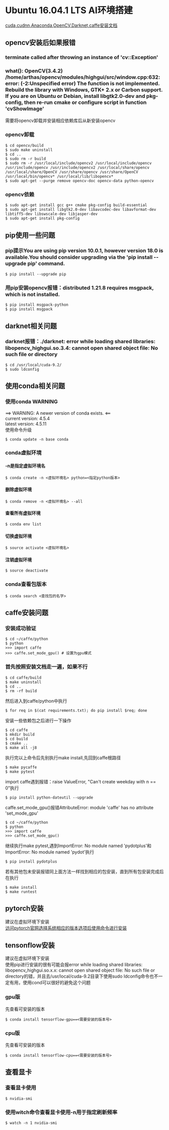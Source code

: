 # Ubuntu 16.04.1 LTS AI环境搭建

[cuda,cudnn,Anaconda,OpenCV,Darknet,caffe安装文档](https://github.com/EthanGuan/Dl-environ/blob/master/instruction.md)

## opencv安装后如果报错
### terminate called after throwing an instance of 'cv::Exception'<br>
###   what():  OpenCV(3.4.2) /home/arthas/opencv/modules/highgui/src/window.cpp:632: error: (-2:Unspecified error) The function is not implemented. Rebuild the library with Windows, GTK+ 2.x or Carbon support. If you are on Ubuntu or Debian, install libgtk2.0-dev and pkg-config, then re-run cmake or configure script in function 'cvShowImage'<br>
需要将opencv卸载并安装相应依赖库后从新安装opencv

### opencv卸载
    $ cd opencv/build
    $ sudo make uninstall 
    $ cd ..
    $ sudo rm -r build
    $ sudo rm -r /usr/local/include/opencv2 /usr/local/include/opencv /usr/include/opencv /usr/include/opencv2 /usr/local/share/opencv /usr/local/share/OpenCV /usr/share/opencv /usr/share/OpenCV /usr/local/bin/opencv* /usr/local/lib/libopencv*
    $ sudo apt-get --purge remove opencv-doc opencv-data python-opencv

### opencv依赖
    $ sudo apt-get install gcc g++ cmake pkg-config build-essential
    $ sudo apt-get install libgtk2.0-dev libavcodec-dev libavformat-dev libtiff5-dev libswscale-dev libjasper-dev
    $ sudo apt-get install pkg-config

## pip使用一些问题
### pip提示You are using pip version 10.0.1, however version 18.0 is available.You should consider upgrading via the 'pip install --upgrade pip' command.<br>
    $ pip install --upgrade pip

### 用pip安装opencv报错：distributed 1.21.8 requires msgpack, which is not installed.<br>
    $ pip install msgpack-python
    $ pip install msgpack

## darknet相关问题

### darknet报错：./darknet: error while loading shared libraries: libopencv_highgui.so.3.4: cannot open shared object file: No such file or directory
    $ cd /usr/local/cuda-9.2/
    $ sudo ldconfig

## 使用conda相关问题
### 使用conda WARNING
==> WARNING: A newer version of conda exists. <==<br>
  current version: 4.5.4<br>
  latest version: 4.5.11<br>
使用命令升级<br>

    $ conda update -n base conda

### conda虚拟环境
#### -n是指定虚拟环境名
    $ conda create -n <虚拟环境名> python=<指定python版本>
#### 删除虚拟环境
    $ conda remove -n <虚拟环境名> --all
#### 查看所有虚拟环境
    $ conda env list
#### 切换虚拟环境
    $ source activate <虚拟环境名>
#### 注销虚拟环境
    $ source deactivate

### conda查看包版本
    $ conda search <查找包的名字>
    
## caffe安装问题

### 安装成功验证
    
    $ cd ~/caffe/python
    $ python
    >>> import caffe
    >>> caffe.set_mode_gpu() # 设置为gpu模式
### 首先按照安装文档走一遍，如果不行
    
    $ cd caffe/build
    $ make uninstall
    $ cd ..
    $ rm -rf build
然后进入到caffe/python中执行

    $ for req in $(cat requirements.txt); do pip install $req; done
安装一些依赖包之后进行一下操作
    
    $ cd caffe
    $ mkdir build
    $ cd build
    $ cmake ..
    $ make all -j8
执行完以上命令后先别执行make install,先回到caffe根路径

    $ make pycaffe
    $ make pytest
import caffe遇到报错：raise ValueError, "Can't create weekday with n == 0"执行

    $ pip install python-dateutil --upgrade
caffe.set_mode_gpu()报错AttributeError: module 'caffe' has no attribute 'set_mode_gpu'

    $ cd ~/caffe/python
    $ python
    >>> import caffe
    >>> caffe.set_mode_gpu()
继续执行make pytest,遇到ImportError: No module named 'pydotplus'和ImportError: No module named 'pydot'执行
    
    $ pip install pydotplus
若有其他包未安装报错同上面方法一样找到相应的包安装，直到所有包安装完成后在执行

    $ make install
    $ make runtest

## pytorch安装
建议在虚拟环境下安装<br>
[访问pytorch官网选择系统相应的版本选项后使用命令进行安装](https://pytorch.org/)<br>

## tensonflow安装
建议在虚拟环境下安装<br>
使用pip进行安装的很有可能会报error while loading shared libraries: libopencv_highgui.so.x.x: cannot open shared object file: No such file or directory的错，并且去/usr/local/cuda-9.2目录下使用sudo ldconfig命令也不一定有用，使用cond可以很好的避免这个问题<br>
### gpu版
先查看可安装的版本

    $ conda install tensorflow-gpu==<需要安装的版本号>
### cpu版
先查看可安装的版本

    $ conda install tensorflow-cpu==<需要安装的版本号>

## 查看显卡
### 查看显卡使用
    $ nvidia-smi
### 使用witch命令查看显卡使用-n用于指定刷新频率
    $ watch -n 1 nvidia-smi
